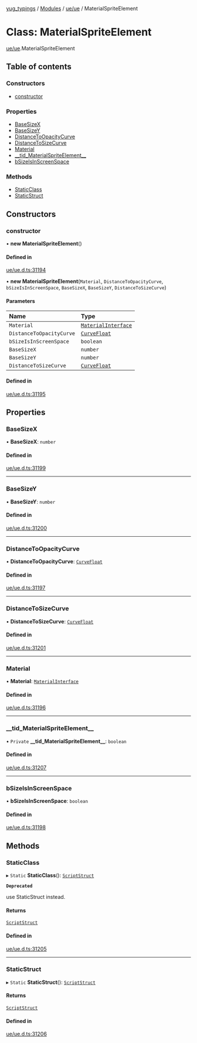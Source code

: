 [yug_typings](../README.md) / [Modules](../modules.md) / [ue/ue](../modules/ue_ue.md) / MaterialSpriteElement

# Class: MaterialSpriteElement

[ue/ue](../modules/ue_ue.md).MaterialSpriteElement

## Table of contents

### Constructors

- [constructor](ue_ue.MaterialSpriteElement.md#constructor)

### Properties

- [BaseSizeX](ue_ue.MaterialSpriteElement.md#basesizex)
- [BaseSizeY](ue_ue.MaterialSpriteElement.md#basesizey)
- [DistanceToOpacityCurve](ue_ue.MaterialSpriteElement.md#distancetoopacitycurve)
- [DistanceToSizeCurve](ue_ue.MaterialSpriteElement.md#distancetosizecurve)
- [Material](ue_ue.MaterialSpriteElement.md#material)
- [\_\_tid\_MaterialSpriteElement\_\_](ue_ue.MaterialSpriteElement.md#__tid_materialspriteelement__)
- [bSizeIsInScreenSpace](ue_ue.MaterialSpriteElement.md#bsizeisinscreenspace)

### Methods

- [StaticClass](ue_ue.MaterialSpriteElement.md#staticclass)
- [StaticStruct](ue_ue.MaterialSpriteElement.md#staticstruct)

## Constructors

### constructor

• **new MaterialSpriteElement**()

#### Defined in

[ue/ue.d.ts:31194](https://github.com/YugMetaverse/yug_typings/blob/b7d9b19/ue/ue.d.ts#L31194)

• **new MaterialSpriteElement**(`Material`, `DistanceToOpacityCurve`, `bSizeIsInScreenSpace`, `BaseSizeX`, `BaseSizeY`, `DistanceToSizeCurve`)

#### Parameters

| Name | Type |
| :------ | :------ |
| `Material` | [`MaterialInterface`](ue_ue.MaterialInterface.md) |
| `DistanceToOpacityCurve` | [`CurveFloat`](ue_ue.CurveFloat.md) |
| `bSizeIsInScreenSpace` | `boolean` |
| `BaseSizeX` | `number` |
| `BaseSizeY` | `number` |
| `DistanceToSizeCurve` | [`CurveFloat`](ue_ue.CurveFloat.md) |

#### Defined in

[ue/ue.d.ts:31195](https://github.com/YugMetaverse/yug_typings/blob/b7d9b19/ue/ue.d.ts#L31195)

## Properties

### BaseSizeX

• **BaseSizeX**: `number`

#### Defined in

[ue/ue.d.ts:31199](https://github.com/YugMetaverse/yug_typings/blob/b7d9b19/ue/ue.d.ts#L31199)

___

### BaseSizeY

• **BaseSizeY**: `number`

#### Defined in

[ue/ue.d.ts:31200](https://github.com/YugMetaverse/yug_typings/blob/b7d9b19/ue/ue.d.ts#L31200)

___

### DistanceToOpacityCurve

• **DistanceToOpacityCurve**: [`CurveFloat`](ue_ue.CurveFloat.md)

#### Defined in

[ue/ue.d.ts:31197](https://github.com/YugMetaverse/yug_typings/blob/b7d9b19/ue/ue.d.ts#L31197)

___

### DistanceToSizeCurve

• **DistanceToSizeCurve**: [`CurveFloat`](ue_ue.CurveFloat.md)

#### Defined in

[ue/ue.d.ts:31201](https://github.com/YugMetaverse/yug_typings/blob/b7d9b19/ue/ue.d.ts#L31201)

___

### Material

• **Material**: [`MaterialInterface`](ue_ue.MaterialInterface.md)

#### Defined in

[ue/ue.d.ts:31196](https://github.com/YugMetaverse/yug_typings/blob/b7d9b19/ue/ue.d.ts#L31196)

___

### \_\_tid\_MaterialSpriteElement\_\_

• `Private` **\_\_tid\_MaterialSpriteElement\_\_**: `boolean`

#### Defined in

[ue/ue.d.ts:31207](https://github.com/YugMetaverse/yug_typings/blob/b7d9b19/ue/ue.d.ts#L31207)

___

### bSizeIsInScreenSpace

• **bSizeIsInScreenSpace**: `boolean`

#### Defined in

[ue/ue.d.ts:31198](https://github.com/YugMetaverse/yug_typings/blob/b7d9b19/ue/ue.d.ts#L31198)

## Methods

### StaticClass

▸ `Static` **StaticClass**(): [`ScriptStruct`](ue_ue.ScriptStruct.md)

**`Deprecated`**

use StaticStruct instead.

#### Returns

[`ScriptStruct`](ue_ue.ScriptStruct.md)

#### Defined in

[ue/ue.d.ts:31205](https://github.com/YugMetaverse/yug_typings/blob/b7d9b19/ue/ue.d.ts#L31205)

___

### StaticStruct

▸ `Static` **StaticStruct**(): [`ScriptStruct`](ue_ue.ScriptStruct.md)

#### Returns

[`ScriptStruct`](ue_ue.ScriptStruct.md)

#### Defined in

[ue/ue.d.ts:31206](https://github.com/YugMetaverse/yug_typings/blob/b7d9b19/ue/ue.d.ts#L31206)
